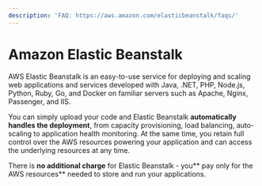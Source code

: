 ```yaml
---
description: 'FAQ: https://aws.amazon.com/elasticbeanstalk/faqs/'
---
```


# Amazon Elastic Beanstalk

AWS Elastic Beanstalk is an easy-to-use service for deploying and scaling web applications and services developed with Java, .NET, PHP, Node.js, Python, Ruby, Go, and Docker on familiar servers such as Apache, Nginx, Passenger, and IIS.

You can simply upload your code and Elastic Beanstalk **automatically handles the deployment**, from capacity provisioning, load balancing, auto-scaling to application health monitoring. At the same time, you retain full control over the AWS resources powering your application and can access the underlying resources at any time.

There is **no additional charge** for Elastic Beanstalk - you** pay only for the AWS resources** needed to store and run your applications.

